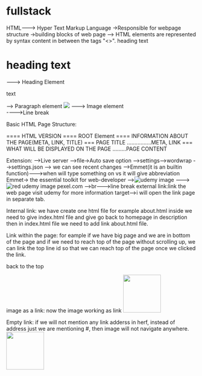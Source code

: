 # fullstack
HTML---> Hyper Text Markup Language
->Responsible for webpage structure
->building blocks of web page
--> HTML elements are represented by syntax content in between the tags "<>".
<element> heading text </element>
<h1> heading text </h1> ---> Heading Element
<p> text </p>--> Paragraph element
<img src="..." />  ---> Image element
<br/> ---->Line break

Basic HTML Page Structure:

<!DOCTYPE html> ==== HTML VERSION
<html>          ==== ROOT Element
    <head>      ==== INFORMATION ABOUT THE PAGE(META, LINK, TITLE)
	  <title>Documnet</title> === PAGE TITLE
	  ................META, LINK
	</head>
	<body>  === WHAT WILL BE DISPLAYED ON THE PAGE
	.........PAGE CONTENT
	</body>
</html>


Extension:
-->Live server
-->file->Auto save option
-->settings-->wordwrap
-->settings.json --> we can see recent changes
-->Emmet(it is an builtin function)--->when will type something on vs it will give abbreviation
Emmet-> the essential toolkit for web-developer
--><img src=" udemy.png" alt="udemy image ">
---><img src="./images/udemy-red.png" alt="red udemy image">
pexel.com
-->br--->line break
external link:link the web page
<a herf="https://www.udemy.com/"
target="_blank">visit udemy for more information</a>
target-->i will open the link page in separate tab.

Internal link:
we have create one html file for example about.html
inside we need to give index.html file and give go back to homepage in description
then in index.html file we need to add link about.html file.

Link within the page:
for eample if we have big page and we are in bottom of the page and if we need to reach top of the page without
scrolling up, we can link the top line id so that we can reach top of the page once we clicked the link.

<a herf="#top">back to the top</a>

image as a link: now the image working as link
<a herf="https://www.udemy.com/">
<img src="udemy.png" width="100" alt="">
</a>

Empty link:
if we will not mention any link adderss in herf, instead of address just we are mentioning #,
then image will not navigate anywhere.
<a herf="#">
<img src="udemy.png" width="100" alt="">
</a>
